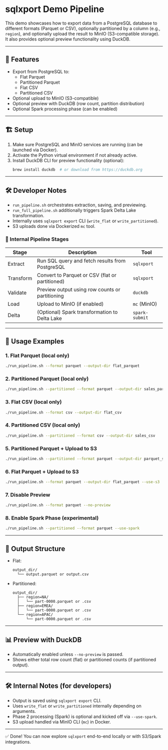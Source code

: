 # sqlxport Demo Pipeline

This demo showcases how to export data from a PostgreSQL database to different formats (Parquet or CSV), optionally partitioned by a column (e.g., `region`), and optionally upload the result to MinIO (S3-compatible storage). It also provides optional preview functionality using DuckDB.

---

## 🧩 Features
- Export from PostgreSQL to:
  - Flat Parquet
  - Partitioned Parquet
  - Flat CSV
  - Partitioned CSV
- Optional upload to MinIO (S3-compatible)
- Optional preview with DuckDB (row count, partition distribution)
- Optional Spark processing phase (can be enabled)

---

## 🏗️ Setup

1. Make sure PostgreSQL and MinIO services are running (can be launched via Docker).
2. Activate the Python virtual environment if not already active.
3. Install DuckDB CLI for preview functionality (optional):
   ```bash
   brew install duckdb  # or download from https://duckdb.org
   ```
---

## 🛠️ Developer Notes
- `run_pipeline.sh` orchestrates extraction, saving, and previewing.
- `run_full_pipeline.sh` additionally triggers Spark Delta Lake transformation.
- Internally uses `sqlxport export` CLI (`write_flat` or `write_partitioned`).
- S3 uploads done via Dockerized `mc` tool.

### 🔄 Internal Pipeline Stages

| Stage     | Description                                     | Tool         |
|-----------|-------------------------------------------------|--------------|
| Extract   | Run SQL query and fetch results from PostgreSQL | `sqlxport`   |
| Transform | Convert to Parquet or CSV (flat or partitioned) | `sqlxport`   |
| Validate  | Preview output using row counts or partitioning | `duckdb`     |
| Load      | Upload to MinIO (if enabled)                    | `mc` (MinIO) |
| Delta     | (Optional) Spark transformation to Delta Lake   | `spark-submit` |

---

## 🚀 Usage Examples

### 1. Flat Parquet (local only)
```bash
./run_pipeline.sh --format parquet --output-dir flat_parquet
```

### 2. Partitioned Parquet (local only)
```bash
./run_pipeline.sh --partitioned --format parquet --output-dir sales_partitioned_parquet
```

### 3. Flat CSV (local only)
```bash
./run_pipeline.sh --format csv --output-dir flat_csv
```

### 4. Partitioned CSV (local only)
```bash
./run_pipeline.sh --partitioned --format csv --output-dir sales_csv
```

### 5. Partitioned Parquet + Upload to S3
```bash
./run_pipeline.sh --partitioned --format parquet --output-dir parquet_s3 --use-s3
```

### 6. Flat Parquet + Upload to S3
```bash
./run_pipeline.sh --format parquet --output-dir flat_parquet --use-s3
```

### 7. Disable Preview
```bash
./run_pipeline.sh --format parquet --no-preview
```

### 8. Enable Spark Phase (experimental)
```bash
./run_pipeline.sh --partitioned --format parquet --use-spark
```

---

## 📂 Output Structure

- Flat:
  ```
  output_dir/
    └── output.parquet or output.csv
  ```
- Partitioned:
  ```
  output_dir/
    ├── region=NA/
    │   └── part-0000.parquet or .csv
    ├── region=EMEA/
    │   └── part-0000.parquet or .csv
    └── region=APAC/
        └── part-0000.parquet or .csv
  ```

---

## 📊 Preview with DuckDB
- Automatically enabled unless `--no-preview` is passed.
- Shows either total row count (flat) or partitioned counts (if partitioned output).

---

## 🛠️ Internal Notes (for developers)
- Output is saved using `sqlxport export` CLI.
- Uses `write_flat` or `write_partitioned` internally depending on arguments.
- Phase 2 processing (Spark) is optional and kicked off via `--use-spark`.
- S3 upload handled via MinIO CLI (`mc`) in Docker.

---

✅ Done! You can now explore `sqlxport` end-to-end locally or with S3/Spark integrations.
